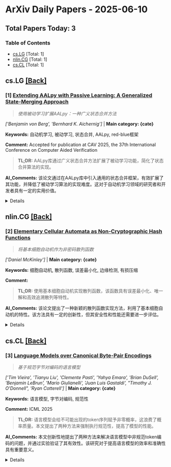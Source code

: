 # ArXiv Daily Papers - 2025-06-10

## Total Papers Today: 3

<div id='toc'></div>

### Table of Contents
- [cs.LG](#cs.LG) [Total: 1]
- [nlin.CG](#nlin.CG) [Total: 1]
- [cs.CL](#cs.CL) [Total: 1]

## <div id='cs.LG'></div> cs.LG [[Back]](#toc)

### [1] [Extending AALpy with Passive Learning: A Generalized State-Merging Approach](http://arxiv.org/abs/2506.06333v1)
> *使用被动学习扩展AALpy：一种广义状态合并方法*

*['Benjamin von Berg', 'Bernhard K. Aichernig']* | **Main category: {cate}**

**Keywords:** 自动机学习, 被动学习, 状态合并, AALpy, red-blue框架

**Comment:** Accepted for publication at CAV 2025, the 37th International
  Conference on Computer Aided Verification

> **TL;DR:** AALpy库通过广义状态合并方法扩展了被动学习功能，简化了状态合并算法的实现。

**AI_Comments:** 该论文通过在AALpy库中引入通用的状态合并框架，有效扩展了其功能，并降低了被动学习算法的实现难度。这对于自动机学习领域的研究者和开发者具有一定的实用价值。

<details>
  <summary>Details</summary>

**Motivation:** 为了扩展AALpy库的功能，使其支持被动自动机学习领域中的状态合并方法。

**Method:** 在red-blue框架下，使用通用的内部表示来实现不同自动机类型的状态合并算法。

**Result:** 

**Conclusion:** 通过AALpy实现状态合并算法，可以减少实现工作量，主要集中在兼容性标准和评分的定义上，从而有助于现有和新型算法的实现。

> **ai_Abstract:** 本文介绍了AALpy库通过实现red-blue框架下的广义状态合并方法，扩展了其在被动自动机学习方面的功能。该实现采用通用内部表示，支持不同类型的自动机，并显著简化了状态合并算法的定义和执行过程。实验结果表明，使用AALpy可以大大减少状态合并算法的实现工作量。

> **摘要翻译:** AALpy是一个完善的开源自动机学习库，用Python编写，专注于具有IO行为的系统的主动学习。它为不同的自动机类型提供了广泛的最新算法，范围从完全确定性到概率自动机。在这项工作中，我们介绍了最近添加的来自被动自动机学习领域的重要方法的广义实现：red-blue框架中的状态合并。使用不同自动机类型的通用内部表示允许red-blue框架的通用和高度可配置的实现。我们描述了如何使用AALpy定义和执行状态合并算法，这减少了状态合并算法的实现工作量，主要集中在兼容性标准和评分的定义上。这有助于现有和新型算法的实现。特别是，使用AALpy从文献中定义一些现有的状态合并算法只需几行代码。

</details>


## <div id='nlin.CG'></div> nlin.CG [[Back]](#toc)

### [2] [Elementary Cellular Automata as Non-Cryptographic Hash Functions](http://arxiv.org/abs/2506.06551v1)
> *将基本细胞自动机作为非密码散列函数*

*['Daniel McKinley']* | **Main category: {cate}**

**Keywords:** 细胞自动机, 散列函数, 误差最小化, 边缘检测, 有损压缩

**Comment:** 

> **TL;DR:** 使用基本细胞自动机实现散列函数，该函数具有误差最小化、唯一解和高效追溯散列等特性。

**AI_Comments:** 该论文提出了一种新颖的散列函数实现方法，利用了基本细胞自动机的特性。该方法具有一定的创新性，但其安全性和性能还需要进一步评估。

<details>
  <summary>Details</summary>

**Motivation:** 探索基本细胞自动机作为散列函数的潜力。

**Method:** 使用误差最小化有损压缩算法在包裹的 4x4 邻域单元上实现 10 个基本细胞自动机 (ECA) 作为散列函数。

**Result:** 

**Conclusion:** 基本细胞自动机可以有效地用作非密码散列函数。

> **ai_Abstract:** 本文提出了一种使用基本细胞自动机作为非密码散列函数的方法。通过误差最小化有损压缩算法，在 4x4 邻域单元上实现了 10 个 ECA 规则。实验结果表明，这些规则具有误差最小化、唯一解和高效追溯散列等特性，可应用于边缘检测。

> **摘要翻译:** 实现了 256 个基本细胞自动机 (ECA) 中的 10 个子集，作为散列函数，使用在包裹的 4x4 邻域单元上运行的误差最小化有损压缩算法。处理所有 256 个规则，发现 8 个规则的两个子集中的 10 个规则具有误差最小化和最大化、唯一解、有损逆、高效追溯散列以及边缘检测应用等特性。该算法与快速傅里叶变换和快速 Walsh-Hadamard 变换的嵌套二次幂结构并行，用 Java 实现，旨在散列任何 2 字节 RGB 代码位图。

</details>


## <div id='cs.CL'></div> cs.CL [[Back]](#toc)

### [3] [Language Models over Canonical Byte-Pair Encodings](http://arxiv.org/abs/2506.07956v1)
> *基于规范字节对编码的语言模型*

*['Tim Vieira', 'Tianyu Liu', 'Clemente Pasti', 'Yahya Emara', 'Brian DuSell', 'Benjamin LeBrun', 'Mario Giulianelli', 'Juan Luis Gastaldi', "Timothy J. O'Donnell", 'Ryan Cotterell']* | **Main category: {cate}**

**Keywords:** 语言模型, 字节对编码, 规范性

**Comment:** ICML 2025

> **TL;DR:** 语言模型会给不可能出现的token序列赋予非零概率，这浪费了概率质量。本文提出了两种方法来强制执行规范性，提高了模型的性能。

**AI_Comments:** 本文创新性地提出了两种方法来解决语言模型中非规范token编码的问题，并通过实验验证了其有效性。该研究对于提高语言模型的效率和准确性具有重要意义。

<details>
  <summary>Details</summary>

**Motivation:** 现有的语言模型会将非零概率分配给大量不应该出现的token序列，这导致了概率质量的浪费。

**Method:** 提出了两种方法来强制执行token级别语言模型的规范性：（1）通过条件反射实现规范性，利用测试时推理策略，无需额外训练；（2）通过构建实现规范性，这是一种保证规范输出的模型参数化，但需要训练。

**Result:** 

**Conclusion:** 通过强制执行规范性，可以提高语言模型的性能，避免概率质量的浪费。

> **ai_Abstract:** 本文提出了两种方法来强制执行token级别语言模型的规范性，确保只有规范token字符串被分配正概率。这两种方法分别是：通过条件反射实现规范性，利用测试时推理策略，无需额外训练；以及通过构建实现规范性，这是一种保证规范输出的模型参数化，但需要训练。实验结果表明，修正规范性错误可以提高几个模型和语料库的held-out数据的可能性。

> **摘要翻译:** 现代语言模型将字符字符串上的概率分布表示为通过确定性分词器（如字节对编码）导出的（较短）token字符串上的分布。虽然这种方法在将语言模型扩展到大型语料库方面非常有效，但其目前的化身具有一个令人担忧的属性：该模型为每个字符字符串的指数数量的非规范token编码分配非零概率质量——这些token字符串解码为有效的字符字符串，但在确定性分词器下是不可能的（即，无论训练语料库有多大，它们都不会出现在任何训练语料库中）。这种错误分配既是错误的，因为非规范字符串永远不会出现在训练数据中，也是浪费的，将概率质量从合理的输出中转移出去。这些都是可以避免的错误！在这项工作中，我们提出了在token级别语言模型中强制执行规范性的方法，确保只有规范token字符串被分配正概率。我们提出了两种方法：（1）通过条件反射实现规范性，利用测试时推理策略，无需额外训练；（2）通过构建实现规范性，这是一种保证规范输出的模型参数化，但需要训练。我们证明，修正规范性错误可以提高几个模型和语料库的held-out数据的可能性。

</details>
